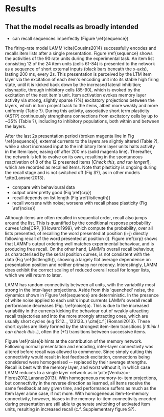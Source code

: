 # Results

## That the model recalls as broadly intended

* can recall sequences imperfectly (Figure \ref{sequence})

The firing-rate model LAMM \cite{Cousins2014} successfully encodes and recalls item lists after a single presentation. Figure \ref{sequence} shows the activities of the 90 rate units during the experimental task. An item list consisting 12 of the 24 item units (cells 61-84) is presented to the network as a sequence of short external inputs (black bars beneath the x-axis), lasting 200 ms, every 2s. This presentation is perceived by the LTM item layer via the excitation of each item's encoding unit into its stable high firing state, until it is kicked back down by the increased lateral inhibition; disynaptic, through inhibitory cells (85-90), which is evoked by the excitation of the next item's unit. Item activation evokes memory layer activity via strong, slightly sparse (?%) excitatory projections between the layers, which in turn project back to the items, albeit more weakly and more uniformly (Table ?). During this activity, associative short term plasticity (ASTP) continuously strengthens connections from excitatory cells by up to ~35% (Table ?), including to inhibitory populations, both within and between the layers.

After the last 2s presentation period (broken magenta line in Fig \ref{sequence}), external currents to the layers are slightly altered (Table ?), while a short increased input to the inhibitory Item layer units halts activity in the Item layer, easing off after 200 ms (solid magenta line). Thereafter, the network is left to evolve on its own, resulting in the spontaneous reactivation of 8 of the 12 presented items [_Check this, and run longer!_], which are recorded as recalled items. Note that plasticity is ongoing during the recall stage and is not switched off (Fig S?), as in other models \cite{Lansner2013}.

* compare with behavioural data
* output order pretty good (Fig \ref{crp})
* recall depends on list length (Fig \ref{listlength})
* recall worsens with noise; worsens with recall phase plasticity (Fig \ref{noise})


Although items are often recalled in sequential order, recall also jumps around the list. This is quantified by the conditional response probability curves \cite[CRP, ]{Howard1999}, which compute the probability, over all lists presented, of recalling the word presented at position \(i+j\) directly following recall of the word presented at position \(i\). Figure \ref{crp} shows that LAMM's output ordering well matches experimental behaviour, and is producing free recall. On the other hand, LAMM's overall recall behaviour, as characterised by the serial position curves, is not consistent with the data (Fig \ref{listlength}), showing a largely flat average dependence on presentation position and neither primacy nor recency. Interestingly, LAMM does exhibit the correct scaling of reduced overall recall for longer lists, which we will return to later.

LAMM has random connectivity between all units, with the variability most strong in the inter-layer projections. Aside from this 'quenched' noise, the dynamics shown in Figure \ref{sequence} are deterministic. In the presence of white noise applied to each unit's input currents LAMM's overall recall performance decreases (Fig. \ref{noise}a). This is due to the increased variability in the currents kicking the behaviour out of weakly attracting recall trajectories and into the more strongly attracting ones, which are usually short cycles (e.g 1212.., 123123..) \cite[c.f ]{Romani2013}. These short cycles are likely formed by the strongest item-item transitions [_I think I can check this.._], often the \(+1\) transitions between successive items.

Figure \ref{noise}b hints at the contribution of the memory network. Following normal presentation and encoding, inter-layer connectivity was altered before recall was allowed to commence. Since simply cutting this connectivity would result in lost feedback excitation, connections being considered were homogenised -- replaced by their average strengths. Recall is best with the memory layer, and worst without it, in which case LAMM reduces to a single layer network as in \cite{Verduzco-Flores2012,Lansner2013}. With homogeneous memory-to-item projections, but connectivity in the reverse direction as learned, all items receive the same feedback at any given time, and performance suffers as much as the Item layer alone case, if not more. With homogeneous item-to-memory connectivity, however, biases in the memory-to-item connectivity encoded during presentation are still able to generate switching of activated item units, resulting in increased recall (c.f. Supplementary figure S?).




